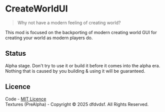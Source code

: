 # CreateWorldUI

> Why not have a modern feeling of creating world?

This mod is focused on the backporting of modern creating world GUI for creating your world as modern players do.

## Status
Alpha stage. Don't try to use it or build it before it comes into the alpha era. Nothing that is caused by you building & using it will be guaranteed.

## Licence

Code - [MIT Licence](LICENSE)    
Textures (PreAlpha) - Copyright © 2025 dfdvdsf. All Rights Reserved.
